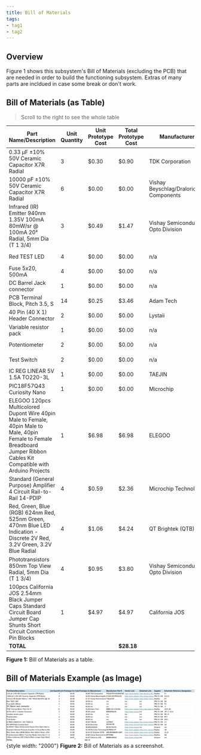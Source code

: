 ```yaml
---
title: Bill of Materials
tags:
- tag1
- tag2
---
```


## Overview

Figure 1 shows this subsystem's Bill of Materials (excluding the PCB) that are needed in order to build the functioning subsystem. Extras of many parts are incldued in case some break or don't work.

## Bill of Materials (as Table)

>Scroll to the right to see the whole table

| Part Name/Description | Unit Quantity | Unit Prototype Cost | Total Prototype Cost | Manufacturer | Manufacturer Part # | Vendor Link | Datasheet Link | Supplier | Schematic Reference Designators |
|------------------------|---------------|---------------------|----------------------|---------------|----------------------|--------------|----------------|-----------|--------------------------------|
| 0.33 µF ±10% 50V Ceramic Capacitor X7R Radial | 3 | $0.30 | $0.90 | TDK Corporation | FG24X7R1H334KNT06 | [DigiKey](https://www.digikey.com/en/products/detail/tdk-corporation/FG24X7R1H334KNT06/5802993) | [Datasheet](https://product.tdk.com/en/system/files/dam/doc/product/capacitor/ceramic/lead-mlcc/catalog/leadmlcc_halogenfree_fg_en.pdf) | DigiKey | C1 |
| 10000 pF ±10% 50V Ceramic Capacitor X7R Radial | 6 | $0.00 | $0.00 | Vishay Beyschlag/Draloric/BC Components | K103K10X7RF5UH5 | [DigiKey](https://www.digikey.com/en/products/detail/vishay-beyschlag-draloric-bc-components/K103K10X7RF5UH5/2356876) | [Datasheet](https://www.vishay.com/docs/45171/kseries.pdf) | PRLTA 109 | C2,C3 |
| Infrared (IR) Emitter 940nm 1.35V 100mA 80mW/sr @ 100mA 20° Radial, 5mm Dia (T 1 3/4) | 3 | $0.49 | $1.47 | Vishay Semiconductor Opto Division | TSAL6100 | [DigiKey](https://www.digikey.com/en/products/detail/vishay-semiconductor-opto-division/TSAL6100/1681338) | [Datasheet](https://www.vishay.com/docs/81009/tsal6100.pdf) | DigiKey | D1 |
| Red TEST LED | 4 | $0.00 | $0.00 | n/a | n/a | n/a | n/a | PRLTA 109 | D4 |
| Fuse 5x20, 500mA | 4 | $0.00 | $0.00 | n/a | n/a | n/a | n/a | PRLTA 109 | F2 |
| DC Barrel Jack connector | 1 | $0.00 | $0.00 | n/a | n/a | n/a | n/a | PRLTA 109 | J1 |
| PCB Terminal Block, Pitch 3.5, S | 14 | $0.25 | $3.46 | Adam Tech | EBBA-02-C-SS-BU | [DigiKey](https://www.digikey.com/en/products/detail/adam-tech/EBBA-02-C-SS-BU/9831915) | [Datasheet](https://app.adam-tech.com/products/download/data_sheet/204164/ebba-xx-c-ss-bu-data-sheet.pdf) | DigiKey | J2-8, Q2 |
| 40 Pin (40 X 1) Header Connector | 2 | $0.00 | $0.00 | Lystaii | B06ZZN8L9S | [Amazon](https://www.amazon.com/Header-Lystaii-Pin-Connector-Electronic/dp/B06ZZN8L9S) | n/a | PRLTA 109 | JP1-7, U3-5 |
| Variable resistor pack | 1 | $0.00 | $0.00 | n/a | n/a | n/a | n/a | PRLTA 109 | R2-13 |
| Potentiometer | 2 | $0.00 | $0.00 | n/a | n/a | n/a | n/a | PRLTA 109 | RV1 |
| Test Switch | 2 | $0.00 | $0.00 | n/a | n/a | n/a | n/a | PRLTA 109 | SW1 |
| IC REG LINEAR 5V 1.5A TO220-3L | 1 | $0.00 | $0.00 | TAEJIN | LM7805T | [DigiKey](https://www.digikey.com/en/products/detail/taejin/LM7805T/22237260) | [Datasheet](https://www.htckorea.co.kr/Datasheet/Voltage%20Regulator/LM78xx.pdf) | PRLTA 109 | U1 |
| PIC18F57Q43 Curiosity Nano | 1 | $0.00 | $0.00 | Microchip | DM164150 | [Microchip](https://www.microchip.com/en-us/development-tool/dm164150) | [Datasheet](https://ww1.microchip.com/downloads/aemDocuments/documents/MCU08/ProductDocuments/UserGuides/PIC18F57Q43-Curiosity-Nano-HW-UserGuide-DS40002186B.pdf) | PRLTA 109 | U2 |
| ELEGOO 120pcs Multicolored Dupont Wire 40pin Male to Female, 40pin Male to Male, 40pin Female to Female Breadboard Jumper Ribbon Cables Kit Compatible with Arduino Projects | 1 | $6.98 | $6.98 | ELEGOO | B01EV70C78 | [Amazon](https://www.amazon.com/Elegoo-EL-CP-004-Multicolored-Breadboard-arduino/dp/B01EV70C78) | n/a | Amazon | n/a |
| Standard (General Purpose) Amplifier 4 Circuit Rail-to-Rail 14-PDIP | 4 | $0.59 | $2.36 | Microchip Technology | MCP6004-I/P | [DigiKey](https://www.digikey.com/en/products/detail/microchip-technology/MCP6004-I-P/523060?s=N4IgTCBcDaILIGEAKA2ADGgLAWgJIHokQBdAXyA) | [Datasheet](https://ww1.microchip.com/downloads/en/DeviceDoc/MCP6001-1R-1U-2-4-1-MHz-Low-Power-Op-Amp-DS20001733L.pdf) | DigiKey | U6 |
| Red, Green, Blue (RGB) 624nm Red, 525nm Green, 470nm Blue LED Indication - Discrete 2V Red, 3.2V Green, 3.2V Blue Radial | 4 | $1.06 | $4.24 | QT Brightek (QTB) | QBL8RGB60D0-2897 | [DigiKey](https://www.digikey.com/en/products/detail/qt-brightek-qtb/QBL8RGB60D0-2897/10441184) | [Datasheet](https://www.qt-brightek.com/datasheet/QBL8RGB60D0-2897.pdf) | DigiKey | J2,J3 |
| Phototransistors 850nm Top View Radial, 5mm Dia (T 1 3/4) | 4 | $0.95 | $3.80 | Vishay Semiconductor Opto Division | BPW96B | [DigiKey](https://www.digikey.com/en/products/detail/vishay-semiconductor-opto-division/BPW96B/4071185?s=N4IgTCBcDaIEIAUDqBOAbHEBdAvkA) | [Datasheet](https://www.vishay.com/docs/81532/bpw96.pdf) | DigiKey | Q2 |
| 100pcs California JOS 2.54mm Black Jumper Caps Standard Circuit Board Jumper Cap Shunts Short Circuit Connection Pin Blocks | 1 | $4.97 | $4.97 | California JOS | B0BRK36G33 | [Amazon](https://www.amazon.com/California-JOS-Standard-Circuit-Connection/dp/B0BRK36G33) | n/a | Amazon | n/a |
| **TOTAL** |  |  | **$28.18** |  |  |  |  |  |  |

**Figure 1:**  Bill of Materials as a table.

## Bill of Materials Example (as Image)
![](LMRBOMScreenshot.png){style width: "2000"}
**Figure 2:**  Bill of Materials as a screenshot.


